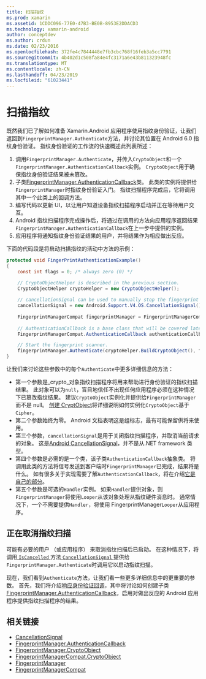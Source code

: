 ```yaml
---
title: 扫描指纹
ms.prod: xamarin
ms.assetid: 1CDDC096-77E0-47B3-BE0B-8953E2DDACD3
ms.technology: xamarin-android
author: conceptdev
ms.author: crdun
ms.date: 02/23/2016
ms.openlocfilehash: 372fe4c7844448e7fb3cbc768f16feb3a5cc7791
ms.sourcegitcommit: 4b402d1c508fa84e4fc3171a6e43b811323948fc
ms.translationtype: MT
ms.contentlocale: zh-CN
ms.lasthandoff: 04/23/2019
ms.locfileid: "61023441"
---
```

# <a name="scanning-for-fingerprints"></a>扫描指纹

既然我们已了解如何准备 Xamarin.Android 应用程序使用指纹身份验证，让我们返回到`FingerprintManager.Authenticate`方法，并讨论其位置在 Android 6.0 指纹身份验证。 指纹身份验证的工作流的快速概述此列表所述：

1. 调用`FingerprintManager.Authenticate`，并传入`CryptoObject`和一个`FingerprintManager.AuthenticationCallback`实例。 `CryptoObject`用于确保指纹身份验证结果被未篡改。 
2. 子类[FingerprintManager.AuthenticationCallback](https://developer.android.com/reference/android/hardware/fingerprint/FingerprintManager.AuthenticationCallback.html)类。 此类的实例将提供给`FingerprintManager`时指纹身份验证入门。 指纹扫描程序完成后，它将调用其中一个此类上的回调方法。
3. 编写代码以更新 UI，以让用户知道设备指纹扫描程序启动并正在等待用户交互。 
4. Android 指纹扫描程序完成操作后，将通过在调用的方法向应用程序返回结果`FingerprintManager.AuthenticationCallback`在上一步中提供的实例。
5. 应用程序将通知指纹身份验证结果的用户，并将结果作为相应做出反应。 

下面的代码段是将启动扫描指纹的活动中方法的示例：

```csharp
protected void FingerPrintAuthenticationExample()
{
    const int flags = 0; /* always zero (0) */

    // CryptoObjectHelper is described in the previous section.
    CryptoObjectHelper cryptoHelper = new CryptoObjectHelper();    
    
    // cancellationSignal can be used to manually stop the fingerprint scanner. 
    cancellationSignal = new Android.Support.V4.OS.CancellationSignal();
    
    FingerprintManagerCompat fingerprintManager = FingerprintManagerCompat.From(this);
    
    // AuthenticationCallback is a base class that will be covered later on in this guide.
    FingerprintManagerCompat.AuthenticationCallback authenticationCallback = new MyAuthCallbackSample(this);

    // Start the fingerprint scanner.
    fingerprintManager.Authenticate(cryptoHelper.BuildCryptoObject(), flags, cancellationSignal, authenticationCallback, null);
}
```

让我们来讨论这些参数中的每个`Authenticate`中更多详细信息的方法：

* 第一个参数是_crypto_对象指纹扫描程序将用来帮助进行身份验证的指纹扫描结果。 此对象可以为`null`，盲目地信任不出现任何应用程序必须在这种情况下已篡改指纹结果。 建议`CryptoObject`实例化并提供给`FingerprintManager`而不是 null。 [创建 CryptObject](~/android/platform/fingerprint-authentication/creating-a-cryptoobject.md)将详细说明如何实例化`CryptoObject`基于`Cipher`。
* 第二个参数始终为零。 Android 文档表明这是组标志，最有可能保留供将来使用。 
* 第三个参数，`cancellationSignal`是用于关闭指纹扫描程序，并取消当前请求的对象。 这是[Android CancellationSignal](https://developer.android.com/reference/android/os/CancellationSignal.html)，并不是从.NET framework 类型。
* 第四个参数是必需的是一个类，该子类`AuthenticationCallback`抽象类。 将调用此类的方法将信号发送到客户端时`FingerprintManager`已完成，结果将是什么。 如有很多关于实现需要了解`AuthenticationCallback`，将在介绍[它是自己的部分](~/android/platform/fingerprint-authentication/fingerprint-authentication-callbacks.md)。
* 第五个参数是可选的`Handler`实例。 如果`Handler`提供对象，则`FingerprintManager`将使用`Looper`从该对象处理从指纹硬件消息时。 通常情况下，一个不需要提供`Handler`，将使用 FingerprintManager`Looper`从应用程序。

## <a name="cancelling-a-fingerprint-scan"></a>正在取消指纹扫描

可能有必要的用户 （或应用程序） 来取消指纹扫描后已启动。 在这种情况下，将调用[ `IsCancelled` ](https://developer.android.com/reference/android/os/CancellationSignal.html#isCanceled())方法[ `CancellationSignal` ](https://developer.android.com/reference/android/os/CancellationSignal.html)提供给`FingerprintManager.Authenticate`时调用它以启动指纹扫描。

现在，我们看到`Authenticate`方法，让我们看一些更多详细信息中的更重要的参数。 首先，我们将介绍[响应身份验证回调](~/android/platform/fingerprint-authentication/fingerprint-authentication-callbacks.md)，其中将讨论如何创建子类[FingerprintManager.AuthenticationCallback](https://developer.android.com/reference/android/hardware/fingerprint/FingerprintManager.AuthenticationCallback.html)，启用对做出反应的 Android 应用程序提供指纹扫描程序的结果。




## <a name="related-links"></a>相关链接

- [CancellationSignal](https://developer.android.com/reference/android/os/CancellationSignal.html)
- [FingerprintManager.AuthenticationCallback](https://developer.android.com/reference/android/hardware/fingerprint/FingerprintManager.AuthenticationCallback.html)
- [FingerprintManager.CryptoObject](https://developer.android.com/reference/android/hardware/fingerprint/FingerprintManager.CryptoObject.html)
- [FingerprintManagerCompat.CryptoObject](https://developer.android.com/reference/android/support/v4/hardware/fingerprint/FingerprintManagerCompat.CryptoObject.html)
- [FingerprintManager](https://developer.android.com/reference/android/hardware/fingerprint/FingerprintManager.html)
- [FingerprintManagerCompat](https://developer.android.com/reference/android/support/v4/hardware/fingerprint/FingerprintManagerCompat.html)
